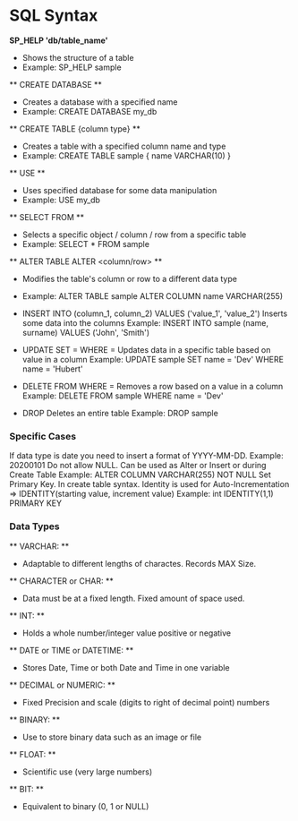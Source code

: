 # SQL Syntax

**SP_HELP 'db/table_name'**
- Shows the structure of a table
- Example: SP_HELP sample

** CREATE DATABASE <name> **
- Creates a database with a specified name
- Example: CREATE DATABASE my_db

** CREATE TABLE <name> {column type} **        
- Creates a table with a specified column name and type
- Example: CREATE TABLE sample { name VARCHAR(10) }

** USE <name> **
- Uses specified database for some data manipulation
- Example: USE my_db

** SELECT <object> FROM <name> **
- Selects a specific object / column / row from a specific table
- Example: SELECT * FROM sample

** ALTER TABLE <name> ALTER <column/row> <name> <type> ** 
- Modifies the table's column or row to a different data type
- Example: ALTER TABLE sample ALTER COLUMN name VARCHAR(255)

- INSERT INTO <name> (column_1, column_2) VALUES ('value_1', 'value_2')
Inserts some data into the columns
Example: INSERT INTO sample (name, surname) VALUES ('John', 'Smith')

- UPDATE <name> SET <column> = <new value> WHERE <column> = <existing value>
Updates data in a specific table based on value in a column
Example: UPDATE sample SET name = 'Dev' WHERE name = 'Hubert'

- DELETE FROM <name> WHERE <column> = <value>
Removes a row based on a value in a column
Example: DELETE FROM sample WHERE name = 'Dev'

- DROP <name>
Deletes an entire table
Example: DROP sample

### Specific Cases

If data type is date you need to insert a format of YYYY-MM-DD.
Example: 20200101
Do not allow NULL. Can be used as Alter or Insert or during Create Table
Example: ALTER COLUMN <name> VARCHAR(255) NOT NULL
Set Primary Key. In create table syntax. Identity is used for Auto-Incrementation => IDENTITY(starting value, increment value)
Example: <column> int IDENTITY(1,1) PRIMARY KEY

### Data Types

** VARCHAR: **
- Adaptable to different lengths of charactes. Records MAX Size.

** CHARACTER or CHAR: ** 
- Data must be at a fixed length. Fixed amount of space used.

** INT: **
- Holds a whole number/integer value positive or negative

** DATE or TIME or DATETIME: ** 
- Stores Date, Time or both Date and Time in one variable

** DECIMAL or NUMERIC: **
- Fixed Precision and scale (digits to right of decimal point) numbers

** BINARY: ** 
- Use to store binary data such as an image or file

** FLOAT: **
- Scientific use (very large numbers)

** BIT: **
- Equivalent to binary (0, 1 or NULL)
